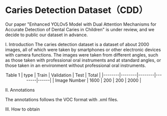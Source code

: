 # Caries Detection Dataset（CDD）
Our paper "Enhanced YOLOv5 Model with Dual Attention Mechanisms for Accurate Detection of Dental Caries in Children" is under review, and we decide to public our dataset in advance. 

I. Introduction
The caries detection dataset is a dataset of about 2000 images, all of which were taken by smartphones or other electronic devices with camera functions. The images were taken from different angles, such as those taken with professional oral instruments and at standard angles, or those taken in an environment without professional oral instruments.

<center>
Table 1
| type   | Train | Validation | Test | Total |
|--------|--------|--------|--------|------|
| Image Number   | 1600   | 200    | 200    | 2000 |
</center>

II. Annotations


The annotations follows the VOC format with .xml files.

III. How to obtain
